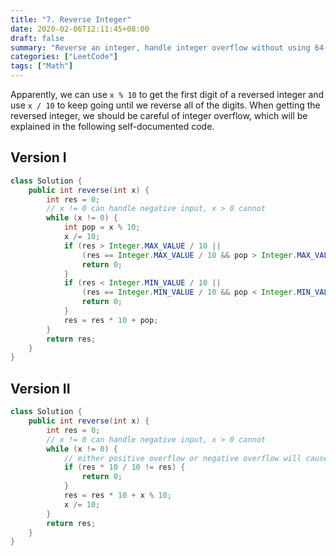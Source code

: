 ```yaml
---
title: "7. Reverse Integer"
date: 2020-02-06T12:11:45+08:00
draft: false
summary: "Reverse an integer, handle integer overflow without using 64-bit data types"
categories: ["LeetCode"]
tags: ["Math"]
---
```


Apparently, we can use `x % 10` to get the first digit of a reversed integer and use `x / 10` to keep going until we reverse all of the digits. When getting the reversed integer, we should be careful of integer overflow, which will be explained in the following self-documented code.

## Version I

```java
class Solution {
    public int reverse(int x) {
        int res = 0;
        // x != 0 can handle negative input, x > 0 cannot
        while (x != 0) {
            int pop = x % 10;
            x /= 10;
            if (res > Integer.MAX_VALUE / 10 || 
                (res == Integer.MAX_VALUE / 10 && pop > Integer.MAX_VALUE % 10)) {
                return 0;
            }
            if (res < Integer.MIN_VALUE / 10 || 
                (res == Integer.MIN_VALUE / 10 && pop < Integer.MIN_VALUE % 10)) {
                return 0;
            }
            res = res * 10 + pop;
        }
        return res;
    }
}
```

## Version II

```java
class Solution {
    public int reverse(int x) {
        int res = 0;
        // x != 0 can handle negative input, x > 0 cannot
        while (x != 0) {
            // either positive overflow or negative overflow will cause inequality
            if (res * 10 / 10 != res) {
                return 0;
            }
            res = res * 10 + x % 10;
            x /= 10;
        }
        return res;
    }
}
```

